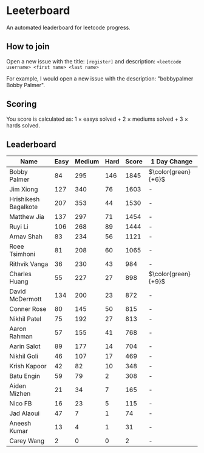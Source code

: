 # Leeterboard

An automated leaderboard for leetcode progress.

## How to join

Open a new issue with the title: `[register]` and description:
`<leetcode username> <first name> <last name>`

For example, I would open a new issue with the description: "bobbypalmer Bobby Palmer".

## Scoring

You score is calculated as:
1 $\times$ easys solved + 2 $\times$ mediums solved + 3 $\times$ hards solved.

## Leaderboard
| Name | Easy | Medium | Hard | Score | 1 Day Change |
| --- | --- | --- | --- | --- | --- |
| Bobby Palmer | 84 | 295 | 146 | 1845 | $\color{green}{+6}$ |
| Jim Xiong | 127 | 340 | 76 | 1603 | - |
| Hrishikesh Bagalkote | 207 | 353 | 44 | 1530 | - |
| Matthew Jia | 137 | 297 | 71 | 1454 | - |
| Ruyi Li | 106 | 268 | 89 | 1444 | - |
| Arnav Shah | 83 | 234 | 56 | 1121 | - |
| Roee Tsimhoni | 81 | 208 | 60 | 1065 | - |
| Rithvik Vanga | 36 | 230 | 43 | 984 | - |
| Charles Huang | 55 | 227 | 27 | 898 | $\color{green}{+9}$ |
| David McDermott | 134 | 200 | 23 | 872 | - |
| Conner Rose | 80 | 145 | 50 | 815 | - |
| Nikhil Patel | 75 | 192 | 27 | 813 | - |
| Aaron Rahman | 57 | 155 | 41 | 768 | - |
| Aarin Salot | 89 | 177 | 14 | 704 | - |
| Nikhil Goli | 46 | 107 | 17 | 469 | - |
| Krish Kapoor | 42 | 82 | 10 | 348 | - |
| Batu Engin | 59 | 79 | 2 | 308 | - |
| Aiden Mizhen | 21 | 34 | 7 | 165 | - |
| Nico FB | 16 | 23 | 5 | 115 | - |
| Jad Alaoui | 47 | 7 | 1 | 74 | - |
| Aneesh Kumar | 13 | 4 | 1 | 31 | - |
| Carey Wang | 2 | 0 | 0 | 2 | - |
